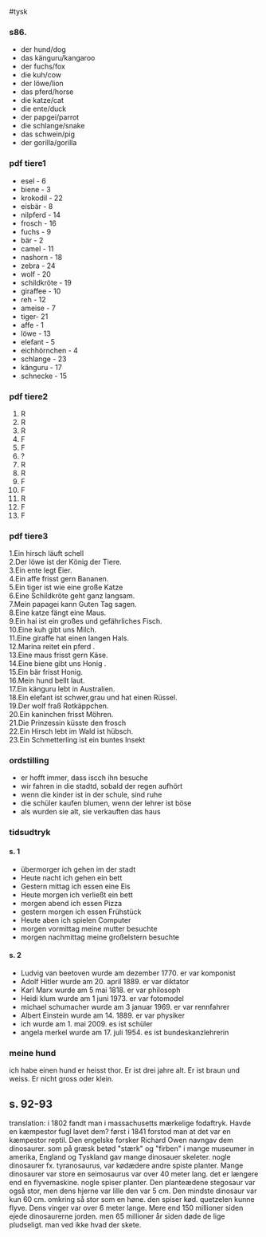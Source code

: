 #tysk 
### s86.
- der hund/dog
- das känguru/kangaroo
- der fuchs/fox
- die kuh/cow
- der löwe/lion
- das pferd/horse
- die katze/cat
- die ente/duck
- der papgei/parrot
- die schlange/snake
- das schwein/pig
- der gorilla/gorilla

### pdf tiere1
- esel - 6
- biene - 3
- krokodil - 22 
- eisbär - 8
- nilpferd - 14
- frosch - 16
- fuchs - 9 
- bär - 2
- camel - 11
- nashorn - 18
- zebra - 24
- wolf - 20
- schildkröte - 19
- giraffee - 10
- reh - 12
- ameise - 7
- tiger- 21
- affe - 1
- löwe - 13
- elefant - 5 
- eichhörnchen - 4
- schlange - 23
- känguru - 17
- schnecke - 15

### pdf tiere2
1. R
2. R
3. R
4. F
5. F
6. ?
7. R
8. R
9. F
10. F
11. R
12. F
13. F

### pdf tiere3
1.Ein hirsch läuft schell  
2.Der löwe ist der Kӧnig der Tiere.  
3.Ein ente legt Eier.  
4.Ein affe frisst gern Bananen.  
5.Ein tiger ist wie eine große Katze  
6.Eine Schildkröte geht ganz langsam.  
7.Mein papagei kann Guten Tag sagen.  
8.Eine katze fängt eine Maus.  
9.Ein hai ist ein großes und gefährliches Fisch.  
10.Eine kuh gibt uns Milch.  
11.Eine giraffe hat einen langen Hals.  
12.Marina reitet ein pferd .  
13.Eine maus frisst gern Käse.  
14.Eine biene gibt uns Honig .  
15.Ein bär frisst Honig.  
16.Mein hund bellt laut.  
17.Ein känguru lebt in Australien.  
18.Ein elefant ist schwer,grau und hat einen Rüssel.  
19.Der wolf fraß Rotkäppchen.  
20.Ein kaninchen frisst Möhren.  
21.Die Prinzessin küsste den frosch   
22.Ein Hirsch lebt im Wald ist hübsch.  
23.Ein Schmetterling ist ein buntes Insekt


### ordstilling
- er hofft immer, dass iscch ihn besuche
- wir fahren in die stadtd, sobald der regen  aufhört
- wenn die kinder ist in der schule, sind ruhe
- die schüler kaufen blumen, wenn der lehrer ist böse
- als wurden sie alt, sie verkauften das haus

### tidsudtryk
#### s. 1
- übermorger ich gehen im der stadt
- Heute nacht ich gehen ein bett
- Gestern mittag ich essen eine Eis
- Heute morgen ich verließt ein bett
- morgen abend ich essen Pizza
- gestern morgen ich essen Frühstück
- Heute aben ich spielen Computer
- morgen vormittag meine mutter besuchte
- morgen nachmittag meine großelstern besuchte
#### s. 2
- Ludvig van beetoven wurde am dezember 1770. er var komponist
- Adolf Hitler wurde am 20. april 1889. er var diktator
-  Karl Marx wurde am 5 mai 1818. er var philosoph
-  Heidi klum wurde am 1 juni 1973. er var fotomodel
-  michael schumacher wurde am 3 januar 1969. er var rennfahrer
-  Albert Einstein wurde am 14. 1889. er var physiker
-  ich wurde am 1. mai 2009. es ist schüler
- angela merkel wurde am 17. juli 1954. es ist bundeskanzlehrerin

### meine hund
ich habe einen hund er heisst thor. 
Er ist drei jahre alt.
Er ist braun und weiss. 
Er nicht gross oder klein.

## s. 92-93
translation: i 1802 fandt man i massachusetts mærkelige fodaftryk. Havde en kæmpestor fugl lavet dem? først i 1841 forstod man at det var en kæmpestor reptil. Den engelske forsker Richard Owen navngav dem dinosaurer. som på græsk betød "stærk" og "firben" i mange museumer in amerika, England og Tyskland gav mange dinosauer skeleter. nogle dinosaurer fx. tyranosaurus, var kødædere andre spiste planter. Mange dinosaurer var store en seimosaurus var over 40 meter lang. det er længere end en flyvemaskine. nogle spiser planter. Den planteædene stegosaur var også stor, men dens hjerne var lille den var 5 cm. Den mindste dinosaur var kun 60 cm. omkring så stor som en høne. den spiser kød. quetzelen kunne flyve. Dens vinger var over 6 meter lange. Mere end 150 millioner siden ejede dinosaurerne jorden. men 65 millioner år siden døde de lige pludseligt. man ved ikke hvad der skete.